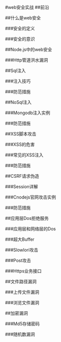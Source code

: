 #web安全实战
##前沿

##什么是web安全

###安全的定义

###安全的意识

##Node.js中的web安全

###Http管道洪水漏洞

##Sql注入

###注入技巧

###防范措施

##NoSql注入

###Mongodb注入实例

###防范措施

##XSS脚本攻击

###XSS的危害

###常见的XSS注入

###防范措施

##CSRF请求伪造

###Session详解

###Cnodejs官网攻击实例

###防范措施

##应用层Dos拒绝服务

###应用层和网络层的Dos

###超大Buffer

###Slowlori攻击

###Post攻击

###Https业务接口

##文件路径漏洞

###上传文件漏洞

###浏览文件漏洞

##加密漏洞

###Md5存储密码

###随机数漏洞